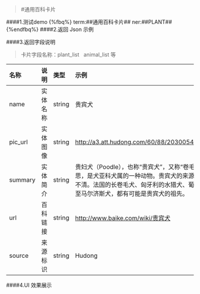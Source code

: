 >#通用百科卡片


####1.测试demo
{%fbq%}
term:##通用百科卡片##
ner:##PLANT##
{%endfbq%}
####2.返回 Json 示例


####3.返回字段说明

>卡片字段名称：plant_list&nbsp;&nbsp;&nbsp;animal_list 等

|名称|说明|类型|示例|
|:---|:---|:---|:---|
|name|实体名称|string|贵宾犬|
|pic_url|实体图像|string|http://a3.att.hudong.com/60/88/20300543169737143071882504280_140.jpg|
|summary|实体简介|string|贵妇犬（Poodle），也称“贵宾犬”，又称“卷毛狗”，在德语中，Pudel是“水花飞溅”的意思，是犬亚科犬属的一种动物。贵宾犬的来源就像它为了拖出猎禽所涉过的水一样浑浊不清。法国的长卷毛犬、匈牙利的水猎犬、葡萄牙水犬、爱尔兰水犬、西班牙猎犬，甚至马尔济斯犬，都有可能是贵宾犬的祖先。|
|url|百科链接|string|http://www.baike.com/wiki/贵宾犬|
|source|来源标识|string|Hudong|

####4.UI 效果展示

